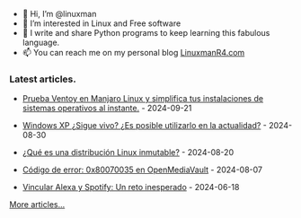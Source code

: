 - 👋 Hi, I’m @linuxman
- 👀 I’m interested in Linux and Free software
- 🌱 I write and share Python programs to keep learning this fabulous language.
- 📫 You can reach me on my personal blog [LinuxmanR4.com](https://linuxmanr4.com)

### Latest articles.


  * <a href="https://linuxmanr4.com/2024/09/21/probando-ventoy-en-manjaro-linux/" target="_blank">Prueba Ventoy en Manjaro Linux y simplifica tus instalaciones de sistemas operativos al instante.</a> - 2024-09-21

  * <a href="https://linuxmanr4.com/2024/08/30/windows-xp-sigue-vivo-es-posible-utilizarlo-en-la-actualidad/" target="_blank">Windows XP ¿Sigue vivo? ¿Es posible utilizarlo en la actualidad?</a> - 2024-08-30

  * <a href="https://linuxmanr4.com/2024/08/20/que-es-una-distribucion-linux-inmutable/" target="_blank">¿Qué es una distribución Linux inmutable?</a> - 2024-08-20

  * <a href="https://linuxmanr4.com/2024/08/07/codigo-de-error-0x80070035-en-openmediavault/" target="_blank">Código de error: 0x80070035 en OpenMediaVault</a> - 2024-08-07

  * <a href="https://linuxmanr4.com/2024/06/18/vincular-alexa-y-spotify-un-reto-inesperado/" target="_blank">Vincular Alexa y Spotify: Un reto inesperado</a> - 2024-06-18


[More articles...](https://linuxmanr4.com/archivo-general/)